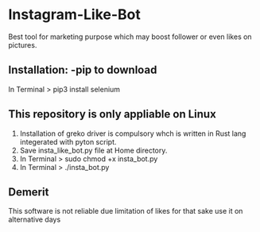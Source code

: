 # Instagram-Like-Bot
Best tool for marketing purpose which may boost follower or even likes on pictures. 

## Installation: -pip to download
In Terminal > pip3 install selenium

## This repository is only appliable on Linux
1. Installation of greko driver is compulsory whch is written in Rust lang integerated with pyton script.
2. Save insta_like_bot.py file at Home directory.
3. In Terminal > sudo chmod +x insta_bot.py
4. In Terminal > ./insta_bot.py

## Demerit
This software is not reliable due limitation of likes for that sake use it on alternative  days
